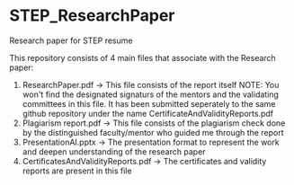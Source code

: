 # STEP_ResearchPaper
Research paper for STEP resume

This repository consists of 4 main files that associate with the Research paper:
1. ResearchPaper.pdf
     -> This file consists of the report itself
     NOTE: You won't find the designated signaturs of the mentors and the validating committees in this file. It has been submitted seperately to the same github repository under the name           CertificateAndValidityReports.pdf
2. Plagiarism report.pdf
     -> This file consists of the plagiarism check done by the distinguished faculty/mentor who guided me through the report
3. PresentationAI.pptx
     -> The presentation format to represent the work and deepen understanding of the research paper
5. CertificatesAndValidityReports.pdf
     -> The certificates and validity reports are present in this file
